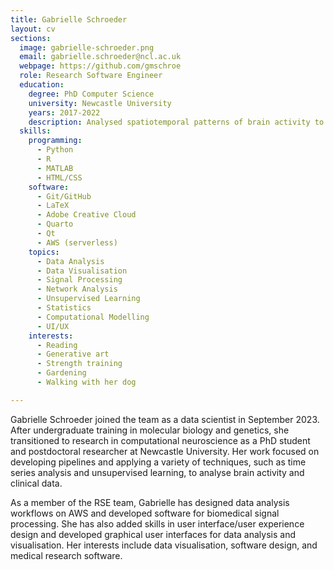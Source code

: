 ```yaml
---
title: Gabrielle Schroeder
layout: cv
sections:
  image: gabrielle-schroeder.png
  email: gabrielle.schroeder@ncl.ac.uk
  webpage: https://github.com/gmschroe
  role: Research Software Engineer
  education:
    degree: PhD Computer Science
    university: Newcastle University
    years: 2017-2022
    description: Analysed spatiotemporal patterns of brain activity to quantify within-patient seizure variability in focal epilepsy
  skills:
    programming:
      - Python
      - R
      - MATLAB
      - HTML/CSS
    software:
      - Git/GitHub
      - LaTeX
      - Adobe Creative Cloud
      - Quarto
      - Qt
      - AWS (serverless)
    topics:
      - Data Analysis
      - Data Visualisation
      - Signal Processing
      - Network Analysis
      - Unsupervised Learning
      - Statistics
      - Computational Modelling
      - UI/UX
    interests:
      - Reading
      - Generative art
      - Strength training
      - Gardening
      - Walking with her dog

---
```

Gabrielle Schroeder joined the team as a data scientist in September 2023. After undergraduate training in molecular biology and genetics, she transitioned to research in computational neuroscience as a PhD student and postdoctoral researcher at Newcastle University. Her work focused on developing pipelines and applying a variety of techniques, such as time series analysis and unsupervised learning, to analyse brain activity and clinical data.

As a member of the RSE team, Gabrielle has designed data analysis workflows on AWS and developed software for biomedical signal processing. She has also added skills in user interface/user experience design and developed graphical user interfaces for data analysis and visualisation. Her interests include data visualisation, software design, and medical research software.